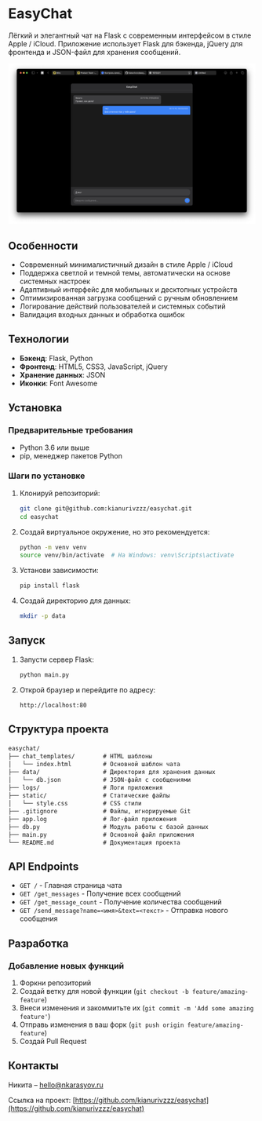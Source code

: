 # EasyChat

Лёгкий и элегантный чат на Flask с современным интерфейсом в стиле Apple / iCloud. Приложение использует Flask для бэкенда, jQuery для фронтенда и JSON-файл для хранения сообщений.

![EasyChat Screenshot](chatscreen.png)

## Особенности

- Современный минималистичный дизайн в стиле Apple / iCloud
- Поддержка светлой и темной темы, автоматически на основе системных настроек
- Адаптивный интерфейс для мобильных и десктопных устройств
- Оптимизированная загрузка сообщений с ручным обновлением
- Логирование действий пользователей и системных событий
- Валидация входных данных и обработка ошибок

## Технологии

- **Бэкенд**: Flask, Python
- **Фронтенд**: HTML5, CSS3, JavaScript, jQuery
- **Хранение данных**: JSON
- **Иконки**: Font Awesome

## Установка

### Предварительные требования

- Python 3.6 или выше
- pip, менеджер пакетов Python

### Шаги по установке

1. Клонируй репозиторий:
   ```bash
   git clone git@github.com:kianurivzzz/easychat.git
   cd easychat
   ```

2. Создай виртуальное окружение, но это рекомендуется:
   ```bash
   python -m venv venv
   source venv/bin/activate  # На Windows: venv\Scripts\activate
   ```

3. Установи зависимости:
   ```bash
   pip install flask
   ```

4. Создай директорию для данных:
   ```bash
   mkdir -p data
   ```

## Запуск

1. Запусти сервер Flask:
   ```bash
   python main.py
   ```

2. Открой браузер и перейдите по адресу:
   ```
   http://localhost:80
   ```

## Структура проекта

```
easychat/
├── chat_templates/        # HTML шаблоны
│   └── index.html         # Основной шаблон чата
├── data/                  # Директория для хранения данных
│   └── db.json            # JSON-файл с сообщениями
├── logs/                  # Логи приложения
├── static/                # Статические файлы
│   └── style.css          # CSS стили
├── .gitignore             # Файлы, игнорируемые Git
├── app.log                # Лог-файл приложения
├── db.py                  # Модуль работы с базой данных
├── main.py                # Основной файл приложения
└── README.md              # Документация проекта
```

## API Endpoints

- `GET /` - Главная страница чата
- `GET /get_messages` - Получение всех сообщений
- `GET /get_message_count` - Получение количества сообщений
- `GET /send_message?name=<имя>&text=<текст>` - Отправка нового сообщения

## Разработка

### Добавление новых функций

1. Форкни репозиторий
2. Создай ветку для новой функции (`git checkout -b feature/amazing-feature`)
3. Внеси изменения и закоммитьте их (`git commit -m 'Add some amazing feature'`)
4. Отправь изменения в ваш форк (`git push origin feature/amazing-feature`)
5. Создай Pull Request

## Контакты

Никита – [hello@nkarasyov.ru](mailto:hello@nkarasyov.ru)

Ссылка на проект: [https://github.com/kianurivzzz/easychat](https://github.com/kianurivzzz/easychat)
